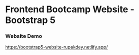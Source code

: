 # Frontend Bootcamp Website - Bootstrap 5

### Website Demo
https://bootstrap5-website-rupakdey.netlify.app/

